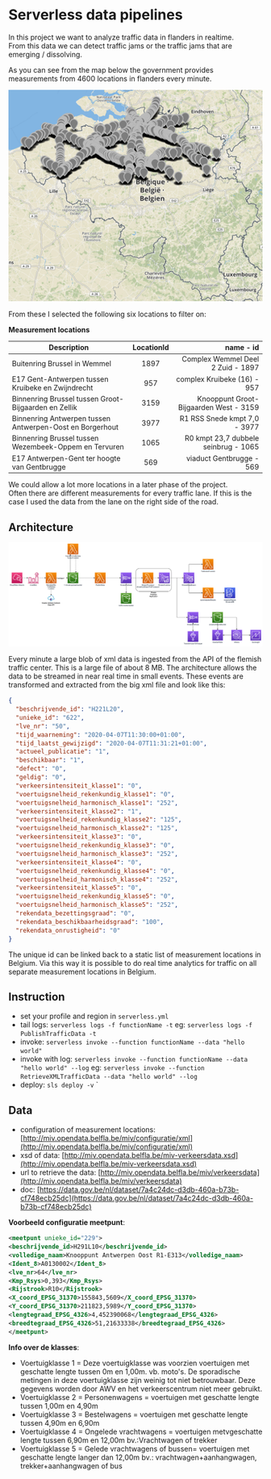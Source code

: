 # Serverless data pipelines

In this project we want to analyze traffic data in flanders in realtime.  
From this data we can detect traffic jams or the traffic jams that are emerging / dissolving.

As you can see from the map below the government provides measurements from 4600 locations in flanders every minute.

![all-locations](img/locations-all.png)

From these I selected the following six locations to filter on:

**Measurement locations** 

| Description        |  LocationId           | name - id  |
| ------------- |:-------------:| -----:|
| Buitenring Brussel in Wemmel     | 1897 | Complex Wemmel Deel 2 Zuid - 1897 |
| E17 Gent-Antwerpen tussen Kruibeke en Zwijndrecht      | 957      |   complex Kruibeke (16) - 957 |
| Binnenring Brussel tussen Groot-Bijgaarden en Zellik | 3159     |    Knooppunt Groot-Bijgaarden West - 3159 |
| Binnenring Antwerpen tussen Antwerpen-Oost en Borgerhout | 3977     |    R1 RSS Snede kmpt 7,0 - 3977 |
| Binnenring Brussel tussen Wezembeek-Oppem en Tervuren | 1065     |    R0 kmpt 23,7 dubbele seinbrug - 1065 |
| E17 Antwerpen-Gent ter hoogte van Gentbrugge | 569      |    viaduct Gentbrugge - 569 |

We could allow a lot more locations in a later phase of the project.  
Often there are different measurements for every traffic lane.
If this is the case I used the data from the lane on the right side of the road.

## Architecture
![architecture.png](img/architecture.png)

Every minute a large blob of xml data is ingested from the API of the flemish traffic center.
This is a large file of about 8 MB.
The architecture allows the data to be streamed in near real time in small events.
These events are transformed and extracted from the big xml file and look like this:
```json
{
  "beschrijvende_id": "H221L20",
  "unieke_id": "622",
  "lve_nr": "50",
  "tijd_waarneming": "2020-04-07T11:30:00+01:00",
  "tijd_laatst_gewijzigd": "2020-04-07T11:31:21+01:00",
  "actueel_publicatie": "1",
  "beschikbaar": "1",
  "defect": "0",
  "geldig": "0",
  "verkeersintensiteit_klasse1": "0",
  "voertuigsnelheid_rekenkundig_klasse1": "0",
  "voertuigsnelheid_harmonisch_klasse1": "252",
  "verkeersintensiteit_klasse2": "1",
  "voertuigsnelheid_rekenkundig_klasse2": "125",
  "voertuigsnelheid_harmonisch_klasse2": "125",
  "verkeersintensiteit_klasse3": "0",
  "voertuigsnelheid_rekenkundig_klasse3": "0",
  "voertuigsnelheid_harmonisch_klasse3": "252",
  "verkeersintensiteit_klasse4": "0",
  "voertuigsnelheid_rekenkundig_klasse4": "0",
  "voertuigsnelheid_harmonisch_klasse4": "252",
  "verkeersintensiteit_klasse5": "0",
  "voertuigsnelheid_rekenkundig_klasse5": "0",
  "voertuigsnelheid_harmonisch_klasse5": "252",
  "rekendata_bezettingsgraad": "0",
  "rekendata_beschikbaarheidsgraad": "100",
  "rekendata_onrustigheid": "0"
}
```

The unique id can be linked back to a static list of measurement locations in Belgium.
Via this way it is possible to do real time analytics for traffic on all separate measurement locations in Belgium.

## Instruction

* set your profile and region in `serverless.yml`
* tail logs: `serverless logs -f functionName -t` eg: `serverless logs -f PublishTrafficData -t`
* invoke: `serverless invoke --function functionName --data "hello world"`
* invoke with log: `serverless invoke --function functionName --data "hello world" --log` eg: `serverless invoke --function RetrieveXMLTrafficData --data "hello world" --log` 
* deploy: `sls deploy -v`
`

## Data

* configuration of measurement locations: [http://miv.opendata.belfla.be/miv/configuratie/xml](http://miv.opendata.belfla.be/miv/configuratie/xml)
* xsd of data: [http://miv.opendata.belfla.be/miv-verkeersdata.xsd](http://miv.opendata.belfla.be/miv-verkeersdata.xsd)
* url to retrieve the data: [http://miv.opendata.belfla.be/miv/verkeersdata](http://miv.opendata.belfla.be/miv/verkeersdata)
* doc: [https://data.gov.be/nl/dataset/7a4c24dc-d3db-460a-b73b-cf748ecb25dc](https://data.gov.be/nl/dataset/7a4c24dc-d3db-460a-b73b-cf748ecb25dc)

**Voorbeeld configuratie meetpunt**:
```xml
<meetpunt unieke_id="229">
<beschrijvende_id>H291L10</beschrijvende_id>
<volledige_naam>Knooppunt Antwerpen Oost R1-E313</volledige_naam>
<Ident_8>A0130002</Ident_8>
<lve_nr>64</lve_nr>
<Kmp_Rsys>0,393</Kmp_Rsys>
<Rijstrook>R10</Rijstrook>
<X_coord_EPSG_31370>155843,5609</X_coord_EPSG_31370>
<Y_coord_EPSG_31370>211823,5989</Y_coord_EPSG_31370>
<lengtegraad_EPSG_4326>4,452390068</lengtegraad_EPSG_4326>
<breedtegraad_EPSG_4326>51,21633338</breedtegraad_EPSG_4326>
</meetpunt>
```

**Info over de klasses**:
* Voertuigklasse 1 = Deze voertuigklasse was voorzien voertuigen met geschatte lengte tussen 0m en 1,00m. vb. moto's.
De sporadische metingen in deze voertuigklasse zijn weinig tot niet betrouwbaar.
Deze gegevens worden door AWV en het verkeerscentrum niet meer gebruikt.
* Voertuigklasse 2 = Personenwagens = voertuigen met geschatte lengte tussen 1,00m en 4,90m 
* Voertuigklasse 3 = Bestelwagens = voertuigen met geschatte lengte tussen 4,90m en 6,90m 
* Voertuigklasse 4 = Ongelede vrachtwagens = voertuigen metvgeschatte lengte tussen 6,90m en 12,00m bv.:Vrachtwagen of trekker 
* Voertuigklasse 5 = Gelede vrachtwagens of bussen= voertuigen met geschatte lengte langer dan 12,00m bv.: vrachtwagen+aanhangwagen, trekker+aanhangwagen of bus




